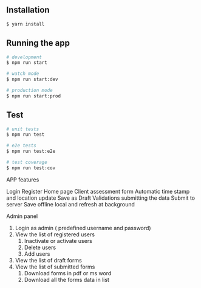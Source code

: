## Installation

```bash
$ yarn install
```

## Running the app

```bash
# development
$ npm run start

# watch mode
$ npm run start:dev

# production mode
$ npm run start:prod
```

## Test

```bash
# unit tests
$ npm run test

# e2e tests
$ npm run test:e2e

# test coverage
$ npm run test:cov
```



APP features 

Login 
Register 
Home page
Client assessment form 
	Automatic time stamp and location update
Save as Draft
Validations submitting the data
Submit to server 
Save offline local and refresh at background



Admin panel

1. Login as admin ( predefined username and password)
2. View the list of registered users
    1. Inactivate or activate users
    2. Delete users
    3. Add users 
3. View the list of draft forms
4. View the list of submitted forms 
    1. Download forms in pdf or ms word
    2. Download all the forms data in list
